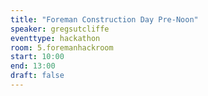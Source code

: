 ```yaml
---
title: "Foreman Construction Day Pre-Noon"
speaker: gregsutcliffe
eventtype: hackathon
room: 5.foremanhackroom
start: 10:00
end: 13:00
draft: false
---
```

